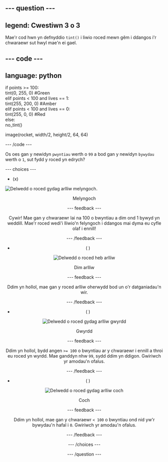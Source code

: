 --- question ---
---
legend: Cwestiwn 3 o 3
---

Mae'r cod hwn yn defnyddio `tint()` i liwio roced mewn gêm i ddangos i'r chwaraewr sut hwyl mae'n ei gael.

--- code ---
---
language: python
---

if points >= 100:    
tint(0, 255, 0) #Green   
elif points < 100 and lives == 1:   
tint(255, 200, 0) #Amber    
elif points < 100 and lives == 0:     
tint(255, 0, 0) #Red     
else:      
no_tint()

image(rocket, width/2, height/2, 64, 64)

--- /code ---

Os oes gan y newidyn `pwyntiau` werth o `99` a bod gan y newidyn `bywydau` werth o `1`, sut fydd y roced yn edrych?

--- choices ---

- (x)

![Delwedd o roced gydag arlliw melyngoch.](images/rocket_amber.png) <div style="text-align: center;">Melyngoch

 --- feedback ---

 Cywir! Mae gan y chwaraewr lai na 100 o bwyntiau a dim ond 1 bywyd yn weddill. Mae'r roced wedi'i lliwio'n felyngoch i ddangos mai dyma eu cyfle olaf i ennill!

 --- /feedback ---

- ( )

![Delwedd o roced heb arlliw](images/rocket_original.png) <div style="text-align: center;">Dim arlliw

 --- feedback ---

 Ddim yn hollol, mae gan y roced arlliw oherwydd bod un o'r datganiadau'n wir.

 --- /feedback ---

- ( )

![Delwedd o roced gydag arlliw gwyrdd](images/rocket_green.png) <div style="text-align: center;">Gwyrdd

 --- feedback ---

 Ddim yn hollol, bydd angen `>= 100` o bwyntiau ar y chwaraewr i ennill a throi eu roced yn wyrdd. Mae ganddyn nhw `99`, sydd ddim yn ddigon. Gwiriwch yr amodau'n ofalus.

 --- /feedback ---

- ( )

![Delwedd o roced gydag arlliw coch](images/rocket_red.png) <div style="text-align: center;">Coch

 --- feedback ---

 Ddim yn hollol, mae gan y chwaraewr `< 100` o bwyntiau ond nid yw'r bywydau'n hafal i `0`. Gwiriwch yr amodau'n ofalus.

 --- /feedback ---

--- /choices ---

--- /question ---
